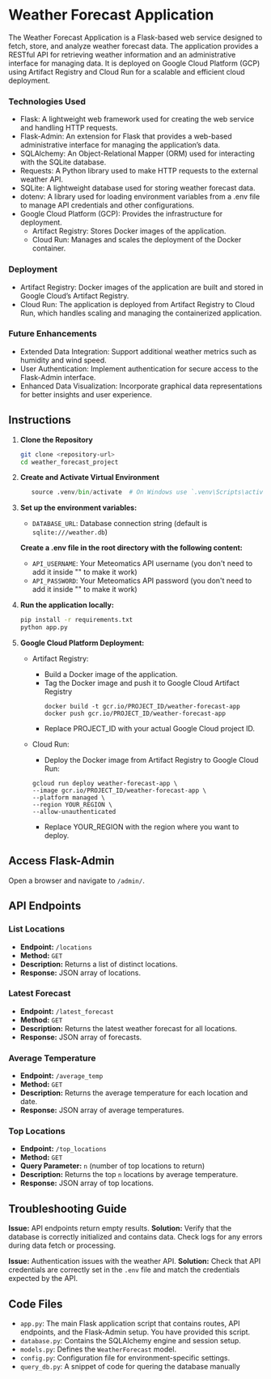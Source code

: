 # Weather Forecast Application

The Weather Forecast Application is a Flask-based web service designed to fetch, store, and analyze weather forecast data. The application provides a RESTful API for retrieving weather information and an administrative interface for managing data. It is deployed on Google Cloud Platform (GCP) using Artifact Registry and Cloud Run for a scalable and efficient cloud deployment.

### Technologies Used
- Flask: A lightweight web framework used for creating the web service and handling HTTP requests.
- Flask-Admin: An extension for Flask that provides a web-based administrative interface for managing the application’s data.
- SQLAlchemy: An Object-Relational Mapper (ORM) used for interacting with the SQLite database.
- Requests: A Python library used to make HTTP requests to the external weather API.
- SQLite: A lightweight database used for storing weather forecast data.
- dotenv: A library used for loading environment variables from a .env file to manage API credentials and other configurations.
- Google Cloud Platform (GCP): Provides the infrastructure for deployment.
  - Artifact Registry: Stores Docker images of the application.
  - Cloud Run: Manages and scales the deployment of the Docker container.
### Deployment
- Artifact Registry: Docker images of the application are built and stored in Google Cloud’s Artifact Registry.
- Cloud Run: The application is deployed from Artifact Registry to Cloud Run, which handles scaling and managing the containerized application.

### Future Enhancements
- Extended Data Integration: Support additional weather metrics such as humidity and wind speed.
- User Authentication: Implement authentication for secure access to the Flask-Admin interface.
- Enhanced Data Visualization: Incorporate graphical data representations for better insights and user experience.

## Instructions

1. **Clone the Repository**

   ```bash
   git clone <repository-url>
   cd weather_forecast_project

2. **Create and Activate Virtual Environment**

   ```python -m venv .venv
      source .venv/bin/activate  # On Windows use `.venv\Scripts\activate`


3. **Set up the environment variables:**
   - `DATABASE_URL`: Database connection string (default is `sqlite:///weather.db`)

   **Create a .env file in the root directory with the following content:**
   - `API_USERNAME`: Your Meteomatics API username (you don't need to add it inside "" to make it work)
   - `API_PASSWORD`: Your Meteomatics API password (you don't need to add it inside "" to make it work)
   

4. **Run the application locally:**
   ```bash
   pip install -r requirements.txt
   python app.py

5. **Google Cloud Platform Deployment:**

   - Artifact Registry:
      - Build a Docker image of the application.
      - Tag the Docker image and push it to Google Cloud Artifact Registry
         ```
         docker build -t gcr.io/PROJECT_ID/weather-forecast-app
         docker push gcr.io/PROJECT_ID/weather-forecast-app
         ```
      - Replace PROJECT_ID with your actual Google Cloud project ID.

   - Cloud Run:
      - Deploy the Docker image from Artifact Registry to Google Cloud Run:
      ```
      gcloud run deploy weather-forecast-app \
      --image gcr.io/PROJECT_ID/weather-forecast-app \
      --platform managed \
      --region YOUR_REGION \
      --allow-unauthenticated
      ```
      - Replace YOUR_REGION with the region where you want to deploy.


## Access Flask-Admin
Open a browser and navigate to `/admin/`.



## API Endpoints

### List Locations
- **Endpoint:** `/locations`
- **Method:** `GET`
- **Description:** Returns a list of distinct locations.
- **Response:** JSON array of locations.

### Latest Forecast
- **Endpoint:** `/latest_forecast`
- **Method:** `GET`
- **Description:** Returns the latest weather forecast for all locations.
- **Response:** JSON array of forecasts.

### Average Temperature
- **Endpoint:** `/average_temp`
- **Method:** `GET`
- **Description:** Returns the average temperature for each location and date.
- **Response:** JSON array of average temperatures.

### Top Locations
- **Endpoint:** `/top_locations`
- **Method:** `GET`
- **Query Parameter:** `n` (number of top locations to return)
- **Description:** Returns the top `n` locations by average temperature.
- **Response:** JSON array of top locations.

## Troubleshooting Guide

**Issue:** API endpoints return empty results.
**Solution:** Verify that the database is correctly initialized and contains data. Check logs for any errors during data fetch or processing.

**Issue:** Authentication issues with the weather API.
**Solution:** Check that API credentials are correctly set in the `.env` file and match the credentials expected by the API.

## Code Files
   - `app.py`: The main Flask application script that contains routes, API endpoints, and the Flask-Admin setup. You have provided this script.
   - `database.py`: Contains the SQLAlchemy engine and session setup.
   - `models.py`: Defines the `WeatherForecast` model.
   - `config.py`: Configuration file for environment-specific settings.
   - `query_db.py`: A snippet of code for quering the database manually



